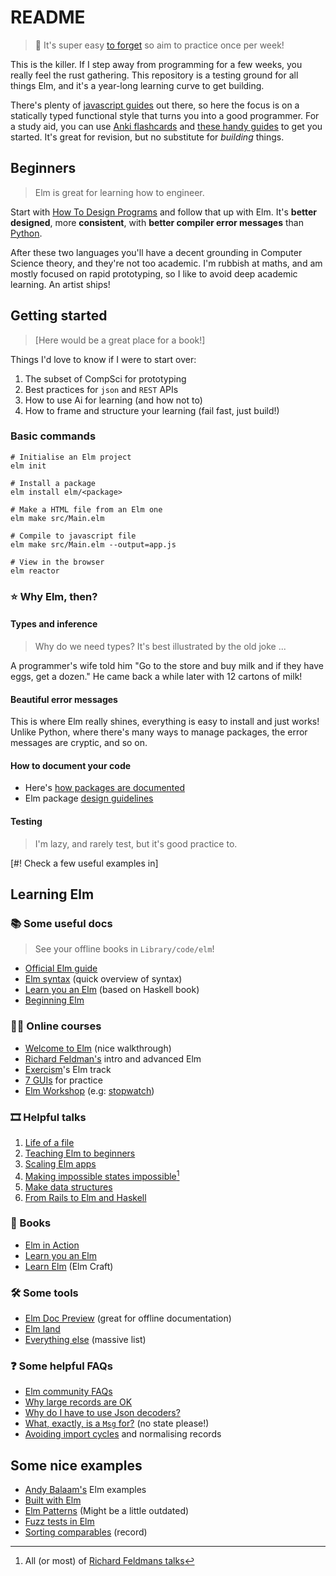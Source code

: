# README

> 📅 It's super easy [to forget](https://www.azquotes.com/quote/585801) so aim to practice once per week!

This is the killer. If I step away from programming for a few weeks, you really feel the rust gathering. This repository is a testing ground for all things Elm, and it's a year-long learning curve to get building.

There's plenty of [javascript guides](https://eloquentjavascript.net/) out there, so here the focus is on a statically typed functional style that turns you into a good programmer. For a study aid, you can use [Anki flashcards](https://github.com/badlydrawnrob/anki) and [these handy guides](https://github.com/badlydrawnrob/anki/discussions/123) to get you started. It's great for revision, but no substitute for _building_ things.

## Beginners

> Elm is great for learning how to engineer.

Start with [How To Design Programs](https://htdp.org/) and follow that up with Elm. It's **better designed**, more **consistent**, with **better compiler error messages** than [Python](https://github.com/badlydrawnrob/python-playground).

After these two languages you'll have a decent grounding in Computer Science theory, and they're not too academic. I'm rubbish at maths, and am mostly focused on rapid prototyping, so I like to avoid deep academic learning. An artist ships!


## Getting started

> [Here would be a great place for a book!]

Things I'd love to know if I were to start over:

1. The subset of CompSci for prototyping
2. Best practices for `json` and `REST` APIs
3. How to use Ai for learning (and how not to)
4. How to frame and structure your learning (fail fast, just build!)

### Basic commands

```terminal
# Initialise an Elm project
elm init

# Install a package
elm install elm/<package>

# Make a HTML file from an Elm one
elm make src/Main.elm

# Compile to javascript file
elm make src/Main.elm --output=app.js

# View in the browser
elm reactor
```

### ⭐ Why Elm, then?

#### Types and inference

> Why do we need types? It's best illustrated by the old joke ...

A programmer's wife told him "Go to the store and buy milk and if they have eggs, get a dozen." He came back a while later with 12 cartons of milk!

#### Beautiful error messages

This is where Elm really shines, everything is easy to install and just works! Unlike Python, where there's many ways to manage packages, the error messages are cryptic, and so on.

#### How to document your code

- Here's [how packages are documented](https://package.elm-lang.org/help/documentation-format)
- Elm package [design guidelines](https://package.elm-lang.org/help/design-guidelines)

#### Testing

> I'm lazy, and rarely test, but it's good practice to.

[#! Check a few useful examples in]


## Learning Elm

### 📚 Some useful docs

> See your offline books in `Library/code/elm`!

- [Official Elm guide](https://guide.elm-lang.org/)
- [Elm syntax](https://elm-lang.org/docs/syntax) (quick overview of syntax)
- [Learn you an Elm](https://learnyouanelm.github.io/) (based on Haskell book)
- [Beginning Elm](https://elmprogramming.com/)

### 🧑‍🏫 Online courses

- [Welcome to Elm](https://www.youtube.com/playlist?list=PLuGpJqnV9DXq_ItwwUoJOGk_uCr72Yvzb) (nice walkthrough)
- [Richard Feldman's](https://frontendmasters.com/teachers/richard-feldman/) intro and advanced Elm
- [Exercism](https://exercism.org/tracks/elm)'s Elm track
- [7 GUIs](https://eugenkiss.github.io/7guis/tasks/) for practice
- [Elm Workshop](https://sporto.github.io/elm-workshop/) (e.g: [stopwatch](https://sporto.github.io/elm-workshop/05-effects/02-start.html))

### 🎞️ Helpful talks

1. [Life of a file](https://www.youtube.com/watch?v=XpDsk374LDE)
2. [Teaching Elm to beginners](https://www.youtube.com/watch?v=G-GhUxeYc1U)
3. [Scaling Elm apps](https://www.youtube.com/watch?v=DoA4Txr4GUs)
4. [Making impossible states impossible](https://www.youtube.com/watch?v=IcgmSRJHu_8)[^1]
5. [Make data structures](https://www.youtube.com/watch?v=x1FU3e0sT1I)
6. [From Rails to Elm and Haskell](https://www.youtube.com/watch?v=5CYeZ2kEiOI&list=PLfc1FQC2AVoO5pibnlTz2Qj-UJ1DQXuSo)

### 📖 Books

- [Elm in Action](https://www.manning.com/books/elm-in-action)
- [Learn you an Elm](https://learnyouanelm.github.io)
- [Learn Elm](https://elmcraft.org/learn/) (Elm Craft)

### 🛠️ Some tools

- [Elm Doc Preview](https://github.com/dmy/elm-doc-preview) (great for offline documentation)
- [Elm land](https://elm.land)
- [Everything else](https://github.com/sporto/awesome-elm) (massive list)

### ❓ Some helpful FAQs

- [Elm community FAQs](https://faq.elm-community.org)
- [Why large records are OK](https://elm-lang.org/docs/records#large-records)
- [Why do I have to use Json decoders?](https://gist.github.com/evancz/1c5f2cf34939336ecb79b97bb89d9da6)
- [What, exactly, is a `Msg` for?](https://discourse.elm-lang.org/t/message-types-carrying-new-state/2177/5) (no state please!)
- [Avoiding import cycles](https://tinyurl.com/import-cycles-normalisation) and normalising records

## Some nice examples

- [Andy Balaam's](https://www.artificialworlds.net/blog/category/elm/) Elm examples
- [Built with Elm](https://www.builtwithelm.co)
- [Elm Patterns](https://sporto.github.io/elm-patterns/index.html) (Might be a little outdated)
- [Fuzz tests in Elm](https://freecontent.manning.com/writing-fuzz-tests-in-elm/)
- [Sorting comparables](https://stacktracehq.com/blog/comparing-and-sorting-in-elm/) (record)


[^1]: All (or most) of [Richard Feldmans talks](https://www.youtube.com/playlist?list=PL1u6QhVvC9FX1EZeIfIbG2VgVHWEyFofw)
